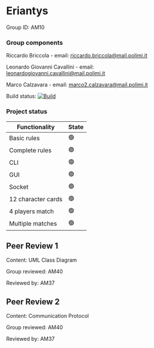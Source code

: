 # Eriantys

Group ID: AM10

### Group components

Riccardo Briccola - email: riccardo.briccola@mail.polimi.it

Leonardo Giovanni Cavallini - email: leonardogiovanni.cavallini@mail.polimi.it

Marco Calzavara - email: marco2.calzavara@mail.polimi.it

Build status:  [![Build](https://github.com/riccardo-briccola/ingsw2022-AM10/actions/workflows/report.yml/badge.svg?branch=main)](https://github.com/riccardo-briccola/ingsw2022-AM10/actions/workflows/report.yml)

### Project status

<!DOCTYPE html>

Functionality | State
-- | --
Basic rules | 🟢
Complete rules | 🟢
CLI | 🟢
GUI | 🟢
Socket | 🟢
12 character cards | 🟢
4 players match | 🟢
Multiple matches | 🟢




## Peer Review 1

Content: UML Class Diagram

Group reviewed: AM40

Reviewed by: AM37

## Peer Review 2

Content: Communication Protocol

Group reviewed: AM40

Reviewed by: AM37
